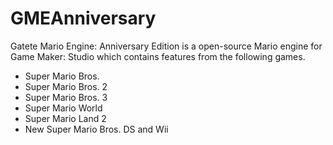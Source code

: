 # GMEAnniversary

Gatete Mario Engine: Anniversary Edition is a open-source Mario engine for Game Maker: Studio which contains features from the following games.

- Super Mario Bros.
- Super Mario Bros. 2
- Super Mario Bros. 3
- Super Mario World
- Super Mario Land 2
- New Super Mario Bros. DS and Wii
